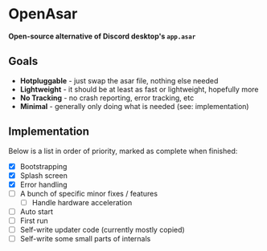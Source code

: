 # OpenAsar
**Open-source alternative of Discord desktop's `app.asar`**

## Goals
- **Hotpluggable** - just swap the asar file, nothing else needed
- **Lightweight** - it should be at least as fast or lightweight, hopefully more
- **No Tracking** - no crash reporting, error tracking, etc
- **Minimal** - generally only doing what is needed (see: implementation)

## Implementation
Below is a list in order of priority, marked as complete when finished:
- [X] Bootstrapping
- [X] Splash screen
- [X] Error handling
- [ ] A bunch of specific minor fixes / features
  - [ ] Handle hardware acceleration
- [ ] Auto start
- [ ] First run
- [ ] Self-write updater code (currently mostly copied)
- [ ] Self-write some small parts of internals